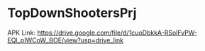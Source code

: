 # TopDownShootersPrj
APK Link: https://drive.google.com/file/d/1cuoDbkkA-RSolFvPW-EQl_pIWCoW_BOE/view?usp=drive_link
